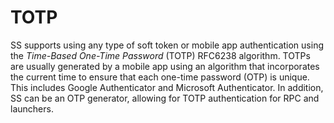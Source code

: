 [title]: # (TOTP)
[tags]: # (Authentication, Credentials, 2FA)
[priority]: #

# TOTP

SS supports using any type of soft token or mobile app authentication using the *Time-Based One-Time Password* (TOTP) RFC6238 algorithm. TOTPs are usually generated  by a mobile app using an algorithm that incorporates the current time to ensure that each one-time password (OTP) is unique. This includes Google Authenticator and Microsoft Authenticator. In addition, SS can be an OTP generator, allowing for TOTP authentication for RPC and launchers.
